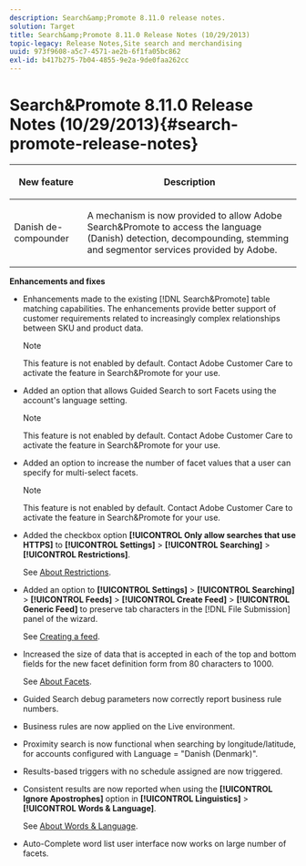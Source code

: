 ```yaml
---
description: Search&amp;Promote 8.11.0 release notes.
solution: Target
title: Search&amp;Promote 8.11.0 Release Notes (10/29/2013)
topic-legacy: Release Notes,Site search and merchandising
uuid: 973f9608-a5c7-4571-ae2b-6f1fa05bc862
exl-id: b417b275-7b04-4855-9e2a-9de0faa262cc
---
```

# Search&amp;Promote 8.11.0 Release Notes (10/29/2013){#search-promote-release-notes}

<table> 
 <thead> 
  <tr> 
   <th colname="col1" class="entry"> <p>New feature </p> </th> 
   <th colname="col2" class="entry"> <p>Description </p> </th> 
  </tr> 
 </thead>
 <tbody> 
  <tr> 
   <td colname="col1"> <p> Danish de-compounder </p> </td> 
   <td colname="col2"> <p> A mechanism is now provided to allow <span class="keyword"> Adobe Search&amp;Promote</span> to access the language (Danish) detection, decompounding, stemming and segmentor services provided by Adobe. </p> </td> 
  </tr> 
 </tbody> 
</table>

**Enhancements and fixes**

* Enhancements made to the existing [!DNL Search&amp;Promote] table matching capabilities. The enhancements provide better support of customer requirements related to increasingly complex relationships between SKU and product data.

  >[!NOTE]
  >
  >This feature is not enabled by default. Contact Adobe Customer Care to activate the feature in Search&amp;Promote for your use.

* Added an option that allows Guided Search to sort Facets using the account's language setting.

  >[!NOTE]
  >
  >This feature is not enabled by default. Contact Adobe Customer Care to activate the feature in Search&amp;Promote for your use.

* Added an option to increase the number of facet values that a user can specify for multi-select facets.

  >[!NOTE]
  >
  >This feature is not enabled by default. Contact Adobe Customer Care to activate the feature in Search&amp;Promote for your use.

* Added the checkbox option **[!UICONTROL Only allow searches that use HTTPS]** to **[!UICONTROL Settings]** > **[!UICONTROL Searching]** > **[!UICONTROL Restrictions]**.

  See [About Restrictions](../c-about-settings-menu/c-about-searching-menu.md#concept_B5B527E04EBF4E9AB5956EEF881DDBF1). 

* Added an option to **[!UICONTROL Settings]** > **[!UICONTROL Searching]** > **[!UICONTROL Feeds]** > **[!UICONTROL Create Feed]** > **[!UICONTROL Generic Feed]** to preserve tab characters in the [!DNL File Submission] panel of the wizard.

  See [Creating a feed](../c-about-settings-menu/c-about-searching-menu.md#task_63179C1FC359497483CD6CE13FD1C250). 

* Increased the size of data that is accepted in each of the top and bottom fields for the new facet definition form from 80 characters to 1000.

  See [About Facets](../c-about-design-menu/c-about-facets.md#concept_FA912B3B41EE493DB2F492D188457FF5). 

* Guided Search debug parameters now correctly report business rule numbers. 
* Business rules are now applied on the Live environment. 
* Proximity search is now functional when searching by longitude/latitude, for accounts configured with Language = "Danish (Denmark)". 
* Results-based triggers with no schedule assigned are now triggered. 
* Consistent results are now reported when using the **[!UICONTROL Ignore Apostrophes]** option in **[!UICONTROL Linguistics]** > **[!UICONTROL Words & Language]**.

  See [About Words & Language](../c-about-linguistics-menu/c-about-words-and-language.md#concept_CEB4B9576F3C4E2EB87B352EEC738D79). 

* Auto-Complete word list user interface now works on large number of facets.
